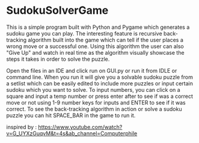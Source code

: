 # SudokuSolverGame
This is a simple program built with Python and Pygame which generates a sudoku game you can play.
The interesting feature is recursive back-tracking algorithm built into the game which can tell if the user places a wrong move or a successful one.
Using this algorithm the user can also "Give Up" and watch in real time as the algorithm visually showcase the steps it takes in order to solve the puzzle.

 
 
 Open the files in an IDE and click run on GUI.py or run it from IDLE or command line.
 When you run it will give you a solvable sudoku puzzle from a setlist which can be easily edited to include more puzzles or input certain sudoku which you want to solve.
 To input numbers, you can click on a square and input a temp number or press enter after to see if was a correct move or not using 1-9 number keys for inputs and ENTER to see if it was
 correct.
 To see the back-tracking algorithm in action or solve a sudoku puzzle you can hit SPACE_BAR in the game to run it.
 
 
 
 inspired by : https://www.youtube.com/watch?v=G_UYXzGuqvM&t=4s&ab_channel=Computerphile
